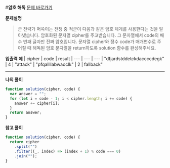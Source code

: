 #**암호 해독**
[문제 바로가기](https://school.programmers.co.kr/learn/courses/30/lessons/120892)

**문제설명**

> 군 전략가 머쓱이는 전쟁 중 적군이 다음과 같은 암호 체계를 사용한다는 것을 알아냈습니다.
> 암호화된 문자열 cipher를 주고받습니다.
> 그 문자열에서 code의 배수 번째 글자만 진짜 암호입니다.
> 문자열 cipher와 정수 code가 매개변수로 주어질 때 해독된 암호 문자열을 return하도록 solution 함수를 완성해주세요.

**입출력 예**
| cipher | code | result
| --- | --- | ---
| "dfjardstddetckdaccccdegk" | 4 | "attack"
| "pfqallllabwaoclk" | 2 | fallback"

---

**나의 풀이**

```javascript
function solution(cipher, code) {
  var answer = "";
  for (let i = code - 1; i < cipher.length; i += code) {
    answer += cipher[i];
  }
  return answer;
}
```

**참고 풀이**

```javascript
function solution(cipher, code) {
  return cipher
    .split("")
    .filter((_, index) => (index + 1) % code === 0)
    .join("");
}
```
